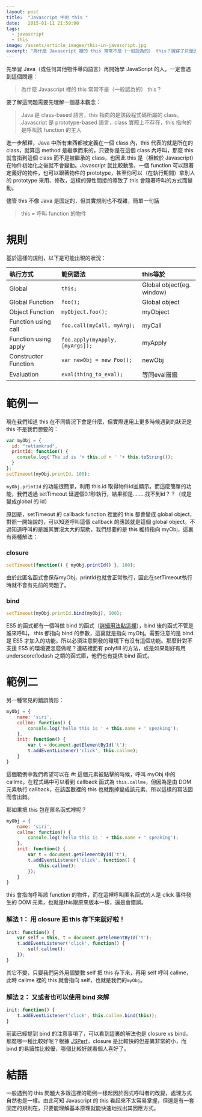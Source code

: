 ```yaml
---
layout: post
title:  "Javascript 中的 this "
date:   2015-01-11 21:59:00
tags: 
  - javascript
  - this
image: /assets/article_images/this-in-javascript.jpg
excerpt: "為什麼 Javascript 裡的 this 常常不是（一般認為的） this？說穿了只是因為 javascript 裡的 this 的行為跟一般物件導向語言的行為不一致所造成。this = 呼叫 function 的物件，就這麼簡單。"
---
```


先學習 Java（或任何其他物件導向語言）再開始學 JavaScript 的人，一定會遇到這個問題：

>為什麼 Javascript 裡的 this 常常不是（一般認為的） this？

要了解這問題需要先理解一個基本觀念：

>Java 是 class-based 語言，this 指向的是該段程式碼所屬的 class。
>Javascript 是 prototype-based 語言，class 實際上不存在，this 指向的是呼叫該 function 的主人 

進一步解釋，Java 中所有東西都被定義在一個 class 內，this 代表的就是所在的 class，就算這 method 是繼承而來的，只要你是在這個 class 內呼叫，那麼 this 就會指到這個 class 而不是被繼承的 class，也因此 this 是（相較於 Javascript）在物件初始化之後就不會變動。Javascript 就比較動態，一個 function 可以跟著定義好的物件，也可以跟著物件的 prototype，甚至你可以（在執行期間）拿別人的 prototype 來用、修改，這樣的彈性間接的導致了 this 會隨著呼叫的方式而變動。

儘管 this 不像 Java 是固定的，但其實規則也不複雜，簡單一句話

>this = 呼叫 function 的物件

# 規則

基於這樣的規則，以下是可能出現的狀況：


|  執行方式  |  範例語法 |  this等於 |
|:----------|:---------|:---------|
| Global | `this;` | Global object(eg. window) |
| Global Function | `foo();` | Global object |
| Object Function | `myObject.foo();` | myObject |
| Function using call | `foo.call(myCall, myArg);` | myCall |
| Function using apply | `foo.apply(myApply, [myArgs]);` | myApply |
| Constructor Function | `var newObj = new Foo();` | newObj |
| Evaluation | `eval(thing_to_eval);` | 等同eval層級 |


# 範例一

現在我們知道 this 在不同情況下會是什麼，但實際運用上更多時候遇到的狀況是 this 不是我們想要的：

```javascript
var myObj = {
  id: "rettamkrad",
  printId: function() {
    console.log('The id is '+ this.id + ' '+ this.toString());
  }
};
setTimeout(myObj.printId, 100);
```

`myObj.printId` 的功能很簡單，利用 this.id 取得物件id並顯示。而這麼簡單的功能，我們透過 setTimeout 延遲個0.1秒執行，結果卻是........找不到id？？（或是變成global 的 id）

原因是，setTimeout 的 callback function 裡面的 this 都會變成 global object，對照一開始說的，可以知道呼叫這個 callback 的應該就是這個 global object。不過知道呼叫的是誰其實沒太大的幫助，我們想要的是 this 維持指向 myObj，這裏有兩種解法：

### closure

```javascript
setTimeout(function() { myObj.printId() }, 100);
```

由於此匿名函式會保存myObj，printId也就會正常執行，因此在setTimeout執行時就不會有先前的問題了。

### bind

```javascript
setTimeout(myObj.printId.bind(myObj), 100);
```

ES5 的函式都有一個叫做 bind 的函式（[詳細用法點這裡](https://developer.mozilla.org/en-US/docs/Web/JavaScript/Reference/Global_Objects/Function/bind)），bind 後的函式不管是誰來呼叫， this 都指向 bind 的參數，這裏就是指向 myObj。需要注意的是 bind 是 ES5 才加入的功能，所以必須注意開發的環境下有沒有這個功能。那麼針對不支援 ES5 的環境要怎麼做呢？連結裡面有 polyfill 的方法，或是如果剛好有用 underscore/lodash 之類的函式庫，他們也有提供 bind 函式。


# 範例二

另一種常見的錯誤情形：

```javascript
myObj = {
    name: 'siri',
    callme: function() {
        console.log('hello this is ' + this.name + ' speaking');
    },
    init: function() {
        var t = document.getElementById('t');
        t.addEventListener('click', this.callme);
    }
}
```


這個範例中我們希望可以在 #t 這個元素被點擊的時候，呼叫 myObj 中的 callme。在程式碼中可以看到 callback 函式為 `this.callme`，但因為是由 DOM 元素執行 callback，在該函數裡的 this 也就跑掉變成該元素，所以這樣的寫法因而會出錯。

那如果把 this 包在匿名函式裡呢？

```javascript
myObj = {
    name: 'siri',
    callme: function() {
        console.log('hello this is ' + this.name + ' speaking');
    },
    init: function() {
        var t = document.getElementById('t');
        t.addEventListener('click', function() {
            this.callme();
        });
    }
}
```

this 會指向呼叫該 function 的物件，而在這裡呼叫匿名函式的人是 click 事件發生的 DOM 元素，也就是this跟原來版本一樣，還是會錯誤。

### **解法 1：** 用 closure 把 this 存下來就好啦！

```javascript
init: function() {
    var self = this, t = document.getElementById('t');
    t.addEventListener('click', function() {
        self.callme();
    });
}
```

其它不變，只要我們另外用個變數 self 把 this 存下來，再用 self 呼叫 callme，此時 callme 裡的 this 就會指向 self，也就是我們的`myObj`。

### **解法 2：** 又或者也可以使用 bind 來解

```javascript
init: function() {
    t.addEventListener('click', this.callme.bind(this));
}
```

前面已經提到 bind 的注意事項了，可以看到這裏的解法也是 closure vs bind，那麼哪一種比較好呢？根據 [JSPerf](http://jsperf.com/bind-vs-closure-23)，closure 是比較快的但差異非常的小，而 bind 的易讀性比較優，哪個比較好就看個人喜好了。

# 結語

一般遇到的 this 問題大多跟這裡的範例一樣起因於函式呼叫者的改變，處理方式自然也是一樣。由此可知 Javascript 的 this 看起來不太容易掌握，但還是有一套固定的規則在，只要能理解基本原理就能快速地找出其因應方式。